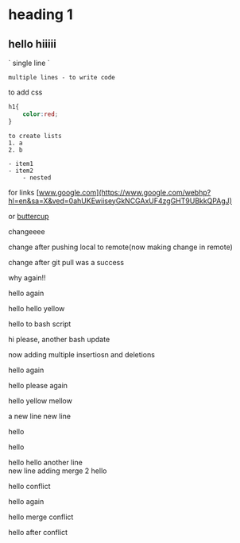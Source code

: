 # heading 1
<h2> hello hiiiii</h2>
` single line `

```
multiple lines - to write code 
```

to add css 
```css
h1{
    color:red;
}
```

```
to create lists 
1. a
2. b

- item1
- item2
    - nested

```

for links 
[www.google.com](https://www.google.com/webhp?hl=en&sa=X&ved=0ahUKEwiiseyGkNCGAxUF4zgGHT9UBkkQPAgJ)

or 
[buttercup](https://www.google.com/webhp?hl=en&sa=X&ved=0ahUKEwiiseyGkNCGAxUF4zgGHT9UBkkQPAgJ)


changeeee

change after pushing local to remote(now making change in remote)

change after git pull was a success 


why again!!

hello again

hello hello yellow



hello to bash script

hi please, another bash update

now adding multiple insertiosn and deletions 

hello again 

hello please again 

hello yellow mellow

a new line
new line

hello 

hello 

hello
hello
another line  
new line 
adding merge 2
hello        

hello conflict  

hello again

hello merge conflict

hello after conflict
